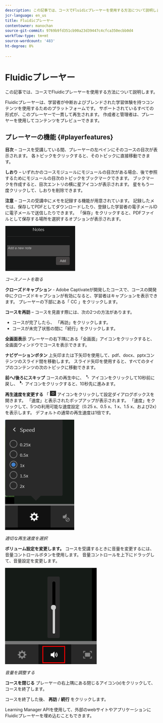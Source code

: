 ```yaml
---
description: この記事では、コースでFluidicプレーヤーを使用する方法について説明します。
jcr-language: en_us
title: Fluidicプレーヤー
contentowner: manochan
source-git-commit: 9769b9fd351cb90a23d39447c4cfca350ecbb0d4
workflow-type: tm+mt
source-wordcount: '483'
ht-degree: 0%

---
```




# Fluidicプレーヤー

この記事では、コースでFluidicプレーヤーを使用する方法について説明します。

Fluidicプレーヤーは、学習者が中断およびブレンドされた学習体験を持つコンテンツを使用するためのプラットフォームです。 サポートされているすべての形式が、このプレーヤーで一貫して再生されます。 作成者と管理者は、プレーヤーを使用してコンテンツをプレビューできます。

## プレーヤーの機能 {#playerfeatures}

<!--![](assets/fluidicplayer-callout.png)-->

**目次**  – コースを受講している間、プレーヤーの左ペインにそのコースの目次が表示されます。 各トピックをクリックすると、そのトピックに直接移動できます。

**しおり**  – いずれかのコースモジュールにモジュールの目次がある場合、後で参照するためにモジュールの目次のトピックをブックマークできます。 ブックマークを作成すると、目次エントリの横に星アイコンが表示されます。 星をもう一度クリックして、しおりを削除できます。

**注意**  – コースの受講中にメモを記録する機能が用意されています。 記録したメモは、保存してPDFとしてダウンロードしたり、登録した学習者の電子メールIDに電子メールで送信したりできます。 「保存」をクリックすると、PDFファイルとして保存する場所を選択するオプションが表示されます。

![](assets/notes.png)

*コースノートを取る*

**クローズドキャプション** - Adobe Captivateが開発したコースで、コースの開発中にクローズドキャプションが有効になると、学習者はキャプションを表示できます。 プレーヤーの下部にある「 CC 」をクリックします。

**コースを再訪**  – コースを見直す際には、次の2つの方法があります。

* コースが完了したら、 「再訪」をクリックします。
* コースが未完了状態の間に「続行」をクリックします。

**全画面表示** プレーヤーの右下隅にある「全画面」アイコンをクリックすると、全画面ウィンドウでコースを表示できます。

**ナビゲーションボタン** 上矢印または下矢印を使用して、pdf、docx、pptxコンテンツのスライド間を移動します。 スライド矢印を使用すると、すべてのタイプのコンテンツの次のトピックに移動できます。

**前へ/後ろにスキップ** コースの再生中に、 ![](assets/asset-1.png) アイコンをクリックして10秒前に戻し、  ![](assets/assets-2.png) アイコンをクリックすると、10秒先に進みます。

**再生速度を変更する** 「 ![](assets/speedicon.png) アイコンをクリックして設定ダイアログボックスを開きます。 「速度」と表示されたポップアップが表示されます。 「速度」をクリックして、5つの利用可能な速度設定（0.25 x、0.5 x、1 x、1.5 x、および2x）を表示します。 デフォルトの通常の再生速度は1倍です。

![](assets/speedvariants.png)

*適切な再生速度を選択*

**ボリューム設定を変更します。** コースを受講するときに音量を変更するには、音量コントロールボタンを使用します。 音量コントロールを上下にドラッグして、音量設定を変更します。

![](assets/volumecontrol.png)

*音量を調整する*

**コースを閉じる** プレーヤーの右上隅にある閉じるアイコン(x)をクリックして、コースを終了します。

コースを終了した後、 **再訪** / **続行** をクリックします。

Learning Manager APIを使用して、外部のwebサイトやアプリケーションにFluidicプレーヤーを埋め込むこともできます。
